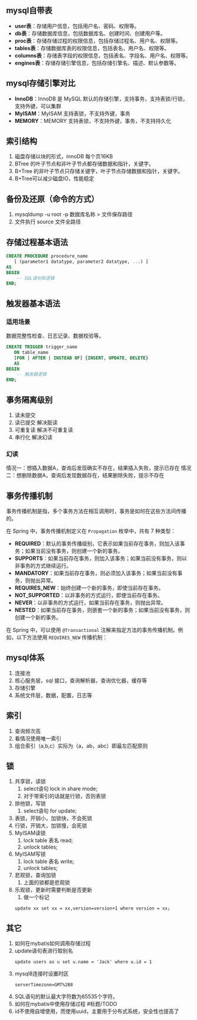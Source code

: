 ## mysql自带表
* **user表**：存储用户信息，包括用户名、密码、权限等。
* **db表**：存储数据库信息，包括数据库名、创建时间、创建用户等。
* **proc表**：存储存储过程的权限信息，包括存储过程名、用户名、权限等。
* **tables表**：存储数据库表的权限信息，包括表名、用户名、权限等。
* **columns表**：存储表字段的权限信息，包括表名、字段名、用户名、权限等。
* **engines表**：存储存储引擎信息，包括存储引擎名、描述、默认参数等。

## mysql存储引擎对比
* **InnoDB**：InnoDB 是 MySQL 默认的存储引擎，支持事务，支持表锁/行锁，支持外键，可以集群
* **MyISAM**：MyISAM 支持表锁，不支持外键，事务
* **MEMORY**：MEMORY 支持表锁，不支持外键，事务，不支持持久化

## 索引结构
1. 磁盘存储以块的形式，innoDB 每个页16KB
2. BTree 的叶子节点和非叶子节点都存储数据和指针，关键字。 
3. B+Tree 的非叶子节点只存储关键字，叶子节点存储数据和指针，关键字。
4. B+Tree可以减少磁盘IO，性能稳定

## 备份及还原（命令的方式）
1. mysqldump -u root -p 数据库名称 > 文件保存路径
2. 文件执行 source 文件全路径

## 存储过程基本语法
```sql
CREATE PROCEDURE procedure_name
   [ (parameter1 datatype, parameter2 datatype, ...) ]
AS
BEGIN
    -- SQL语句和逻辑
END;
```

## 触发器基本语法
### 适用场景
数据完整性检查、日志记录、数据校验等。

```sql
CREATE TRIGGER trigger_name
   ON table_name
   [FOR | AFTER | INSTEAD OF] {INSERT, UPDATE, DELETE}
   AS
BEGIN
    -- 触发器逻辑
END;

```

## 事务隔离级别
1. 读未提交 
2. 读已提交 解决脏读
3. 可重复读 解决不可重复读
4. 串行化 解决幻读

### 幻读
情况一：想插入数据A，查询后发现确实不存在，结果插入失败，提示已存在
情况二：想删除数据A，查询后发现数据存在，结果删除失败，提示不存在

## 事务传播机制
事务传播机制是指，多个事务方法在相互调用时，事务是如何在这些方法间传播的。

在 Spring 中，事务传播机制定义在 `Propagation` 枚举中，共有 7 种类型：

* **REQUIRED**：默认的事务传播级别，它表示如果当前存在事务，则加入该事务；如果当前没有事务，则创建一个新的事务。
* **SUPPORTS**：如果当前存在事务，则加入该事务；如果当前没有事务，则以非事务的方式继续运行。
* **MANDATORY**：如果当前存在事务，则必须加入该事务；如果当前没有事务，则抛出异常。
* **REQUIRES_NEW**：始终创建一个新的事务，即使当前存在事务。
* **NOT_SUPPORTED**：以非事务的方式运行，即使当前存在事务。
* **NEVER**：以非事务的方式运行，如果当前存在事务，则抛出异常。
* **NESTED**：如果当前存在事务，则嵌套一个新的事务；如果当前没有事务，则创建一个新的事务。

在 Spring 中，可以使用 `@Transactional` 注解来指定方法的事务传播机制。例如，以下方法使用 `REQUIRES_NEW` 传播机制：

## mysql体系
1. 连接池
2. 核心服务层，sql 接口，查询解析器，查询优化器，缓存等
3. 存储引擎
4. 系统文件层，数据，配置，日志等

## 索引
1. 查询频次高
2. 看情况使用唯一索引
3. 组合索引（a,b,c）实际为（a，ab，abc）即最左匹配原则

## 锁
1. 共享锁，读锁
   1. select语句 lock in share mode;
   2. 对于带索引的话就是行锁，否则表锁
2. 排他锁，写锁
   1. select语句 for update;
3. 表锁，开销小，加锁快，不会死锁
4. 行锁，开销大，加锁慢，会死锁
5. MyISAM读锁
   1. lock table 表名 read;
   2. unlock tables;
6. MyISAM写锁
   1. lock table 表名 write;
   2. unlock tables;
7. 悲观锁，查询加锁
   1. 上面的锁都是悲观锁
8. 乐观锁，更新时需要判断是否更新
   1. 做一个标记
   ```
   update xx set xx = xx,version=version+1 where version = xx;
   ```

## 其它
1. 如何在mybatis如何调用存储过程
2. update语句表进行取别名
    ```
    update users as u set u.name = 'Jack' where u.id = 1
    ```
3. mysql8连接时设置时区
    ```
    serverTimezone=GMT%2B8
    ```
4. SQL语句的默认最大字符数为65535个字符。
5. 如何在mybatis中使用存储过程 #标题/TODO
6. id不使用自增使用，而使用uuid，主要用于分布式系统，安全性也提高了